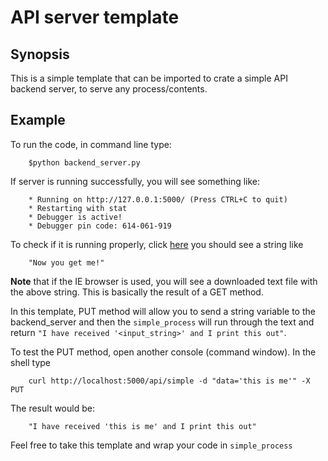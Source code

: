 # API server template

## Synopsis

This is a simple template that can be imported to crate a simple API backend server, to serve any process/contents.

## Example

To run the code, in command line type:
```
    $python backend_server.py
```
If server is running successfully, you will see something like:
```
    * Running on http://127.0.0.1:5000/ (Press CTRL+C to quit)
    * Restarting with stat
    * Debugger is active!
    * Debugger pin code: 614-061-919    
```
To check if it is running properly, click [here](http://localhost:5000/api/simple) 
you should see a string like 
```
    "Now you get me!"
```
**Note** that if the IE browser is used, you will see a downloaded text file with the above string.
This is basically the result of a GET method.

In this template, PUT method will allow you to send a string variable to the backend_server
and then the ```simple_process``` will run through the text and return ```"I have received '<input_string>' and I print this out"```.

To test the PUT method, open another console (command window). In the shell type
```
    curl http://localhost:5000/api/simple -d "data='this is me'" -X PUT
```
The result would be:
```
    "I have received 'this is me' and I print this out"
```
Feel free to take this template and wrap your code in ```simple_process```


